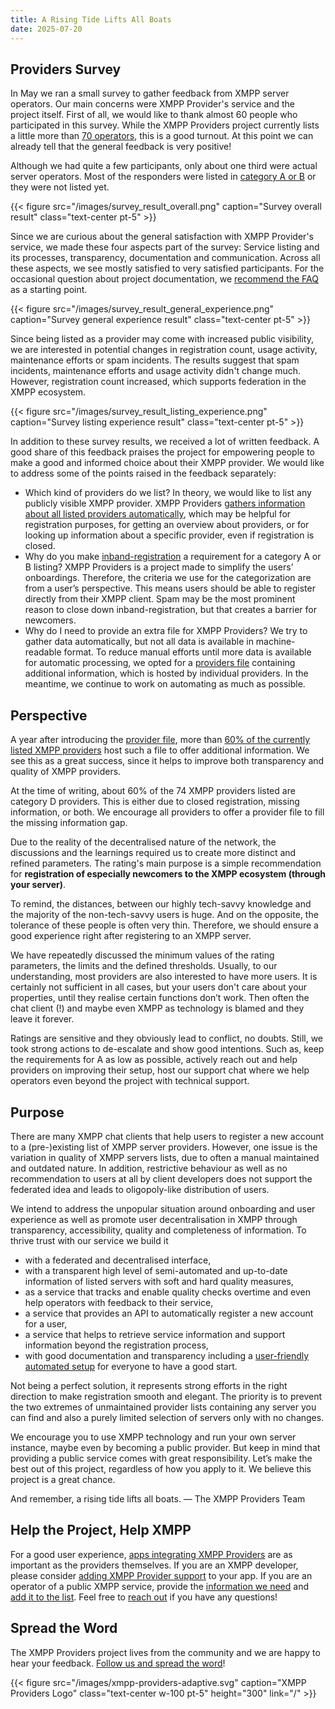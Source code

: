 ```yaml
---
title: A Rising Tide Lifts All Boats
date: 2025-07-20
---
```


## Providers Survey

In May we ran a small survey to gather feedback from XMPP server operators.
Our main concerns were XMPP Provider's service and the project itself.
First of all, we would like to thank almost 60 people who participated in this survey.
While the XMPP Providers project currently lists a little more than [70 operators](/statistics/), this is a good turnout.
At this point we can already tell that the general feedback is very positive!

Although we had quite a few participants, only about one third were actual server operators.
Most of the responders were listed in [category A or B](/faq/#in-which-categories-can-providers-be) or they were not listed yet.

{{< figure src="/images/survey_result_overall.png" caption="Survey overall result" class="text-center pt-5" >}}

Since we are curious about the general satisfaction with XMPP Provider's service, we made these four aspects part of the survey:
Service listing and its processes, transparency, documentation and communication.
Across all these aspects, we see mostly satisfied to very satisfied participants.
For the occasional question about project documentation, we [recommend the FAQ](/faq) as a starting point.

{{< figure src="/images/survey_result_general_experience.png" caption="Survey general experience result" class="text-center pt-5" >}}

Since being listed as a provider may come with increased public visibility, we are interested in potential changes in registration count, usage activity, maintenance efforts or spam incidents.
The results suggest that spam incidents, maintenance efforts and usage activity didn't change much.
However, registration count increased, which supports federation in the XMPP ecosystem.

{{< figure src="/images/survey_result_listing_experience.png" caption="Survey listing experience result" class="text-center pt-5" >}}

In addition to these survey results, we received a lot of written feedback.
A good share of this feedback praises the project for empowering people to make a good and informed choice about their XMPP provider.
We would like to address some of the points raised in the feedback separately:

- Which kind of providers do we list? In theory, we would like to list any publicly visible XMPP provider. XMPP Providers [gathers information about all listed providers automatically](/blog/2023-12-29-xmpp-providers-fully-automated/), which may be helpful for registration purposes, for getting an overview about providers, or for looking up information about a specific provider, even if registration is closed.
- Why do you make [inband-registration](https://xmpp.org/extensions/xep-0077.html) a requirement for a category A or B listing? XMPP Providers is a project made to simplify the users’ onboardings. Therefore, the criteria we use for the categorization are from a user’s perspective. This means users should be able to register directly from their XMPP client. Spam may be the most prominent reason to close down inband-registration, but that creates a barrier for newcomers.
- Why do I need to provide an extra file for XMPP Providers? We try to gather data automatically, but not all data is available in machine-readable format. To reduce manual efforts until more data is available for automatic processing, we opted for a [providers file](/provider-file-generator/) containing additional information, which is hosted by individual providers. In the meantime, we continue to work on automating as much as possible.

## Perspective

A year after introducing the [provider file](/provider-file-generator/), more than [60% of the currently listed XMPP providers](/statistics/#provider-file) host such a file to offer additional information.
We see this as a great success, since it helps to improve both transparency and quality of XMPP providers.

At the time of writing, about 60% of the 74 XMPP providers listed are category D providers.
This is either due to closed registration, missing information, or both.
We encourage all providers to offer a provider file to fill the missing information gap.

<!-- TODO -->

Due to the reality of the decentralised nature of the network, the discussions and the learnings required us to create more distinct and refined parameters.
The rating's main purpose is a simple recommendation for **registration of especially newcomers to the XMPP ecosystem (through your server)**.

To remind, the distances, between our highly tech-savvy knowledge and the majority of the non-tech-savvy users is huge.
And on the opposite, the tolerance of these people is often very thin.
Therefore, we should ensure a good experience right after registering to an XMPP server.

We have repeatedly discussed the minimum values of the rating parameters, the limits and the defined thresholds.
Usually, to our understanding, most providers are also interested to have more users.
It is certainly not sufficient in all cases, but your users don't care about your properties, until they realise certain functions don’t work.
Then often the chat client (!) and maybe even XMPP as technology is blamed and they leave it forever.

Ratings are sensitive and they obviously lead to conflict, no doubts.
Still, we took strong actions to de-escalate and show good intentions.
Such as, keep the requirements for A as low as possible, actively reach out and help providers on improving their setup, host our support chat where we help operators even beyond the project with technical support.

## Purpose

There are many XMPP chat clients that help users to register a new account to a (pre-)existing list of XMPP server providers.
However, one issue is the variation in quality of XMPP servers lists, due to often a manual maintained and outdated nature.
In addition, restrictive behaviour as well as no recommendation to users at all by client developers does not support the federated idea and leads to oligopoly-like distribution of users.

We intend to address the unpopular situation around onboarding and user experience as well as promote user decentralisation in XMPP through transparency, accessibility, quality and completeness of information.
To thrive trust with our service we build it

* with a federated and decentralised interface,
* with a transparent high level of semi-automated and up-to-date information of listed servers with soft and hard quality measures,
* as a service that tracks and enable quality checks overtime and even help operators with feedback to their service,
* a service that provides an API to automatically register a new account for a user, 
* a service that helps to retrieve service information and support information beyond the registration process,
* with good documentation and transparency including a [user-friendly automated setup](https://invent.kde.org/melvo/xmpp-providers-server) for everyone to have a good start.

Not being a perfect solution, it represents strong efforts in the right direction to make registration smooth and elegant.
The priority is to prevent the two extremes of unmaintained provider lists containing any server you can find and also a purely limited selection of servers only with no changes.

We encourage you to use XMPP technology and run your own server instance, maybe even by becoming a public provider.
But keep in mind that providing a public service comes with great responsibility.
Let’s make the best out of this project, regardless of how you apply to it.
We believe this project is a great chance.

And remember, a rising tide lifts all boats.
— The XMPP Providers Team

## Help the Project, Help XMPP

For a good user experience, [apps integrating XMPP Providers](https://providers.xmpp.net/apps/) are as important as the providers themselves.
If you are an XMPP developer, please consider [adding XMPP Provider support](https://invent.kde.org/melvo/xmpp-providers#usage) to your app.
If you are an operator of a public XMPP service, provide the [information we need](https://github.com/xsf/xmpp-providers-website/blob/2024-08_blogpost_67_perc_providers/faq/#where-do-we-have-the-providers-properties-from) and [add it to the list](https://invent.kde.org/melvo/xmpp-providers/-/blob/master/CONTRIBUTING.md#providers).
Feel free to [reach out](https://github.com/xsf/xmpp-providers-website/blob/2024-08_blogpost_67_perc_providers/contact) if you have any questions!

## Spread the Word

The XMPP Providers project lives from the community and we are happy to hear your feedback.
[Follow us and spread the word](https://fosstodon.org/@xmpp_providers)!

{{< figure src="/images/xmpp-providers-adaptive.svg" caption="XMPP Providers Logo" class="text-center w-100 pt-5" height="300" link="/" >}}

